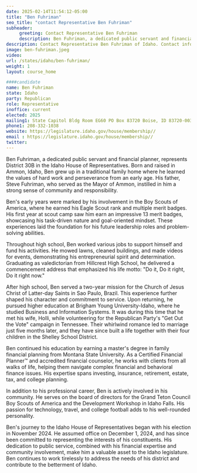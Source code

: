 ```yaml
---
date: 2025-02-14T11:54:12-05:00
title: "Ben Fuhriman"
seo_title: "contact Representative Ben Fuhriman"
subheader:
     greeting: Contact Representative Ben Fuhriman
     description: Ben Fuhriman, a dedicated public servant and financial planner, represents District 30B in the Idaho House of Representatives. He assumed office on December 1, 2024. His current term ends on December 1, 2026.
description: Contact Representative Ben Fuhriman of Idaho. Contact information for Ben Fuhriman includes email address, phone number, and mailing address.
image: ben-fuhriman.jpeg
video:
url: /states/idaho/ben-fuhriman/
weight: 1
layout: course_home

####candidate
name: Ben Fuhriman
state: Idaho
party: Republican
role: Representative
inoffice: current
elected: 2025
mailing1: State Capitol Bldg Room EG60 PO Box 83720 Boise, ID 83720-0038
phone1: 208-332-1038
website: https://legislature.idaho.gov/house/membership//
email : https://legislature.idaho.gov/house/membership//
twitter: 
---
```

Ben Fuhriman, a dedicated public servant and financial planner, represents District 30B in the Idaho House of Representatives. Born and raised in Ammon, Idaho, Ben grew up in a traditional family home where he learned the values of hard work and perseverance from an early age. His father, Steve Fuhriman, who served as the Mayor of Ammon, instilled in him a strong sense of community and responsibility.

Ben's early years were marked by his involvement in the Boy Scouts of America, where he earned his Eagle Scout rank and multiple merit badges. His first year at scout camp saw him earn an impressive 13 merit badges, showcasing his task-driven nature and goal-oriented mindset. These experiences laid the foundation for his future leadership roles and problem-solving abilities.

Throughout high school, Ben worked various jobs to support himself and fund his activities. He mowed lawns, cleaned buildings, and made videos for events, demonstrating his entrepreneurial spirit and determination. Graduating as valedictorian from Hillcrest High School, he delivered a commencement address that emphasized his life motto: "Do it, Do it right, Do it right now."

After high school, Ben served a two-year mission for the Church of Jesus Christ of Latter-day Saints in Sao Paulo, Brazil. This experience further shaped his character and commitment to service. Upon returning, he pursued higher education at Brigham Young University-Idaho, where he studied Business and Information Systems. It was during this time that he met his wife, Holli, while volunteering for the Republican Party's "Get Out the Vote" campaign in Tennessee. Their whirlwind romance led to marriage just five months later, and they have since built a life together with their four children in the Shelley School District.

Ben continued his education by earning a master's degree in family financial planning from Montana State University. As a Certified Financial Planner™ and accredited financial counselor, he works with clients from all walks of life, helping them navigate complex financial and behavioral finance issues. His expertise spans investing, insurance, retirement, estate, tax, and college planning.

In addition to his professional career, Ben is actively involved in his community. He serves on the board of directors for the Grand Teton Council Boy Scouts of America and the Development Workshop in Idaho Falls. His passion for technology, travel, and college football adds to his well-rounded personality.

Ben's journey to the Idaho House of Representatives began with his election in November 2024. He assumed office on December 1, 2024, and has since been committed to representing the interests of his constituents. His dedication to public service, combined with his financial expertise and community involvement, make him a valuable asset to the Idaho legislature. Ben continues to work tirelessly to address the needs of his district and contribute to the betterment of Idaho.
